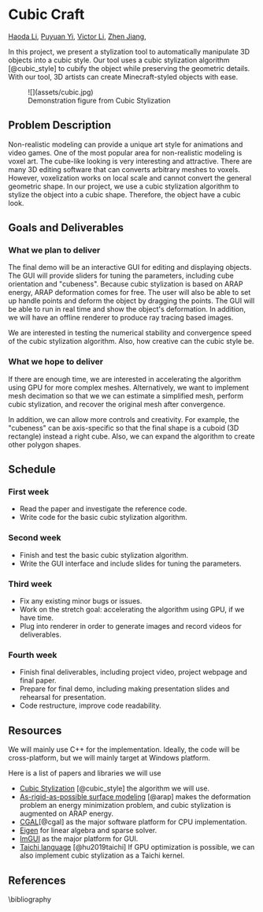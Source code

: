 # Cubic Craft

[Haoda Li](https://github.com/haoda-li), 
[Puyuan Yi](https://github.com/JamesYi2953), 
[Victor Li](https://github.com/weiji-li), 
[Zhen Jiang](https://github.com/Jz1116), 


In this project, we present a stylization tool to automatically manipulate 3D objects into a cubic style. Our tool uses a cubic stylization algorithm [@cubic_style] to cubify the object while preserving the geometric details. With our tool, 3D artists can create Minecraft-styled objects with ease. 


<figure markdown>
  ![](assets/cubic.jpg)
  <figcaption>Demonstration figure from Cubic Stylization</figcaption>
</figure>

## Problem Description
Non-realistic modeling can provide a unique art style for animations and video games. One of the most popular area for non-realistic modeling is voxel art. The cube-like looking is very interesting and attractive. There are many 3D editing software that can converts arbitrary meshes to voxels. However, voxelization works on local scale and cannot convert the general geometric shape. In our project, we use a cubic stylization algorithm to stylize the object into a cubic shape. Therefore, the object have a cubic look. 

## Goals and Deliverables

### What we plan to deliver

The final demo will be an interactive GUI for editing and displaying objects. The GUI will provide sliders for tuning the parameters, including cube orientation and "cubeness". Because cubic stylization is based on ARAP energy, ARAP deformation comes for free. The user will also be able to set up handle points and deform the object by dragging the points. The GUI will be able to run in real time and show the object's deformation. In addition, we will have an offline renderer to produce ray tracing based images.

We are interested in testing the numerical stability and convergence speed of the cubic stylization algorithm. Also, how creative can the cubic style be. 

### What we hope to deliver

If there are enough time, we are interested in accelerating the algorithm using GPU for more complex meshes. Alternatively, we want to implement mesh decimation so that we we can estimate a simplified mesh, perform cubic stylization, and recover the original mesh after convergence. 

In addition, we can allow more controls and creativity. For example, the "cubeness" can be axis-specific so that the final shape is a cuboid (3D rectangle) instead a right cube. Also, we can expand the algorithm to create other polygon shapes. 


## Schedule

### First week

- Read the paper and investigate the reference code.
- Write code for the basic cubic stylization algorithm.

### Second week

- Finish and test the basic cubic stylization algorithm.
- Write the GUI interface and include slides for tuning the parameters.

### Third week

- Fix any existing minor bugs or issues.
- Work on the stretch goal: accelerating the algorithm using GPU, if we have time.
- Plug into renderer in order to generate images and record videos for deliverables.

### Fourth week

- Finish final deliverables, including project video, project webpage and final paper.
- Prepare for final demo, including making presentation slides and rehearsal for presentation.
- Code restructure, improve code readability.


## Resources
We will mainly use C++ for the implementation. Ideally, the code will be cross-platform, but we will mainly target at Windows platform. 

Here is a list of papers and libraries we will use

- [Cubic Stylization](https://arxiv.org/pdf/1910.02926.pdf) [@cubic_style] the algorithm we will use.
- [As-rigid-as-possible surface modeling](https://igl.ethz.ch/projects/ARAP/arap_web.pdf) [@arap] makes the deformation problem an energy minimization problem, and cubic stylization is augmented on ARAP energy. 
- [CGAL](https://www.cgal.org/)[@cgal] as the major software platform for CPU implementation. 
- [Eigen](https://eigen.tuxfamily.org/index.php?title=Main_Page) for linear algebra and sparse solver. 
- [ImGUI](https://github.com/ocornut/imgui) as the major platform for GUI. 
- [Taichi language](https://docs.taichi-lang.org/) [@hu2019taichi] If GPU optimization is possible, we can also implement cubic stylization as a Taichi kernel. 


## References
\bibliography